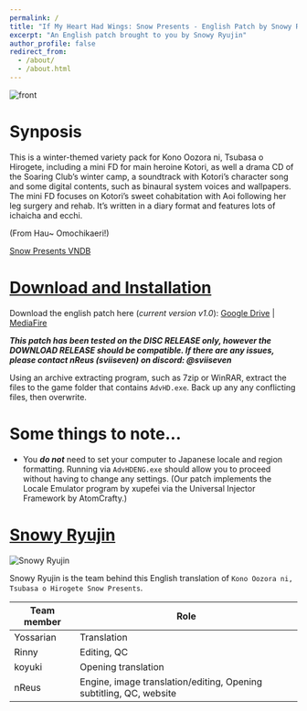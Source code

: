 ```yaml
---
permalink: /
title: "If My Heart Had Wings: Snow Presents - English Patch by Snowy Ryujin"
excerpt: "An English patch brought to you by Snowy Ryujin"
author_profile: false
redirect_from: 
  - /about/
  - /about.html
---
```


![front](https://i.imgur.com/EVQQBZI.png)

Synposis
======
This is a winter-themed variety pack for Kono Oozora ni, Tsubasa o Hirogete, including a mini FD for main heroine Kotori, as well a drama CD of the Soaring Club’s winter camp, a soundtrack with Kotori’s character song and some digital contents, such as binaural system voices and wallpapers. The mini FD focuses on Kotori’s sweet cohabitation with Aoi following her leg surgery and rehab. It’s written in a diary format and features lots of ichaicha and ecchi.

(From Hau~ Omochikaeri!)

[Snow Presents VNDB](https://vndb.org/v14812)

[Download and Installation](#download-and-installation)
======

Download the english patch here (*current version v1.0*):
[Google Drive](placeholder) | [MediaFire](placeholder) 

***This patch has been tested on the DISC RELEASE only, however the DOWNLOAD RELEASE should be compatible. If there are any issues, please contact nReus (sviiseven) on discord: @sviiseven***

Using an archive extracting program, such as 7zip or WinRAR, extract the files to the game folder that contains `AdvHD.exe`. Back up any any conflicting files, then overwrite. 

Some things to note...
======
- You ***do not*** need to set your computer to Japanese locale and region formatting. Running via `AdvHDENG.exe` should allow you to proceed without having to change any settings. (Our patch implements the Locale Emulator program by xupefei via the Universal Injector Framework by AtomCrafty.)

[Snowy Ryujin](#snowy-ryujin)
======
![Snowy Ryujin](https://i.imgur.com/XP8jXB2.png)

Snowy Ryujin is the team behind this English translation of `Kono Oozora ni, Tsubasa o Hirogete Snow Presents`.

| Team member | Role |
| ----------- | ----------- |
| Yossarian | Translation |
| Rinny | Editing, QC | 
| koyuki | Opening translation |
| nReus | Engine, image translation/editing, Opening subtitling, QC, website | 

